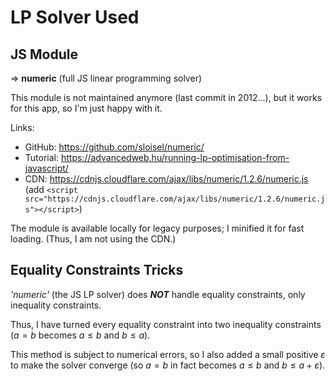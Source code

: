 # LP Solver Used
## JS Module
=> **numeric** (full JS linear programming solver)

This module is not maintained anymore (last commit in 2012...), but it works for this app, so I'm just happy with it.

Links:
- GitHub: https://github.com/sloisel/numeric/
- Tutorial: https://advancedweb.hu/running-lp-optimisation-from-javascript/
- CDN: https://cdnjs.cloudflare.com/ajax/libs/numeric/1.2.6/numeric.js (add `<script src="https://cdnjs.cloudflare.com/ajax/libs/numeric/1.2.6/numeric.js"></script>`)

The module is available locally for legacy purposes;
I minified it for fast loading.
(Thus, I am not using the CDN.)

## Equality Constraints Tricks
*'numeric'* (the JS LP solver) does ***NOT*** handle equality constraints, only inequality constraints.

Thus, I have turned every equality constraint into two inequality constraints ($a = b$ becomes $a \leq b$ and $b \leq a$).

This method is subject to numerical errors, so I also added a small positive $\varepsilon$ to make the solver converge (so $a = b$ in fact becomes $a \leq b$ and $b \leq a + \varepsilon$).
